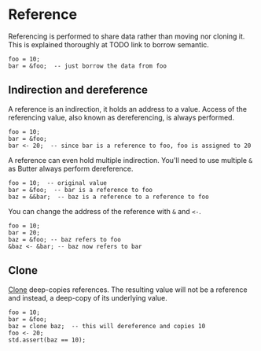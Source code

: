 # Reference

Referencing is performed to share data rather than moving nor cloning it. This is explained thoroughly at TODO link to borrow semantic.

```butter
foo = 10;
bar = &foo;  -- just borrow the data from foo
```

## Indirection and dereference

A reference is an indirection, it holds an address to a value. Access of the referencing value, also known as dereferencing, is always performed.

```butter
foo = 10;
bar = &foo;
bar <- 20;  -- since bar is a reference to foo, foo is assigned to 20
```

A reference can even hold multiple indirection. You'll need to use multiple `&` as Butter always perform dereference.

```butter
foo = 10;  -- original value
bar = &foo;  -- bar is a reference to foo
baz = &&bar;  -- baz is a reference to a reference to foo
```

You can change the address of the reference with `&` and `<-`.

```butter
foo = 10;
bar = 20;
baz = &foo; -- baz refers to foo
&baz <- &bar; -- baz now refers to bar
```

## Clone

[Clone] deep-copies references. The resulting value will not be a reference and instead, a deep-copy of its underlying value.

[Clone]: clone.md

```butter
foo = 10;
bar = &foo;
baz = clone baz;  -- this will dereference and copies 10
foo <- 20;
std.assert(baz == 10);
```
